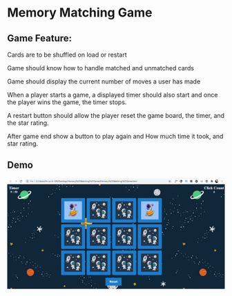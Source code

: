 # Memory Matching Game

## Game Feature:

Cards are to be shuffled on load or restart

Game should know how to handle matched and unmatched cards

Game should display the current number of moves a user has made

When a player starts a game, a displayed timer should also start and once the player wins the game, the timer stops.

A restart button should allow the player reset the game board, the timer, and the star rating.

After game end show a button to play again and How much time it took, and star rating.


## Demo
![Demo](https://raw.githubusercontent.com/Zenisha01/memoryMatchingGame/main/image.png)
